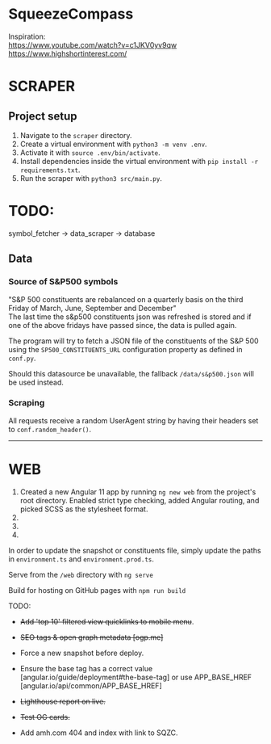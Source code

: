 # SqueezeCompass

Inspiration:  
https://www.youtube.com/watch?v=c1JKV0yv9qw  
https://www.highshortinterest.com/  


# SCRAPER
## Project setup
1. Navigate to the `scraper` directory.
2. Create a virtual environment with `python3 -m venv .env`.
3. Activate it with `source .env/bin/activate`.
4. Install dependencies inside the virtual environment with `pip install -r requirements.txt`.
5. Run the scraper with `python3 src/main.py`.

# TODO:
symbol_fetcher ->
data_scraper   ->
database

## Data

### Source of S&P500 symbols
"S&P 500 constituents are rebalanced on a quarterly basis on the third Friday of March, June, September and December"  
The last time the s&p500 constituents json was refreshed is stored and if one of the above fridays have passed since, the data is pulled again. 

The program will try to fetch a JSON file of the constituents of the S&P 500 using the 
`SP500_CONSTITUENTS_URL` configuration property as defined in `conf.py`.

Should this datasource be unavailable, the fallback `/data/s&p500.json` will be used instead.


### Scraping

All requests receive a random UserAgent string by having their headers set to `conf.random_header()`.

---

# WEB

1. Created a new Angular 11 app by running `ng new web` from the project's root directory.
   Enabled strict type checking, added Angular routing, and picked SCSS as the stylesheet format.
2.
3.
4.

In order to update the snapshot or constituents file, simply update the paths in `environment.ts` and `environment.prod.ts`.

Serve from the `/web` directory with `ng serve`

Build for hosting on GitHub pages with `npm run build`


TODO:
- <s>Add 'top 10' filtered view quicklinks to mobile menu</s>.

- <s>SEO tags & open graph metadata [ogp.me]</s>
- Force a new snapshot before deploy.

- Ensure the base tag has a correct value [angular.io/guide/deployment#the-base-tag]
  or use APP_BASE_HREF [angular.io/api/common/APP_BASE_HREF]

- <s>Lighthouse report on live.</s>
- <s>Test OG cards.</s>

- Add amh.com 404 and index with link to SQZC.
